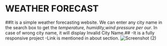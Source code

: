 # WEATHER FORECAST
##It is a simple weather forecasting website. We can enter any city name in the search box to get the *temperature, humidity,wind pressure per our*.
In case of wrong city name, it will display Invalid City Name.##
-It is a fully responsive project
-Link is mentioned in about section.
![Screenshot (2)](https://github.com/Sunanda01/WeatherForecast/assets/97533515/f11f31fe-9800-4f78-b5d8-65ddcbeeaf4a)

